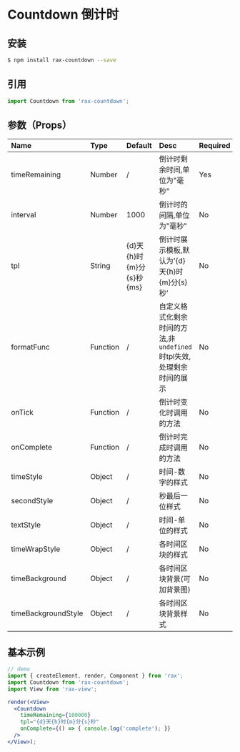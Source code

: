 # Countdown 倒计时

## 安装

```bash
$ npm install rax-countdown --save
```

## 引用

```jsx
import Countdown from 'rax-countdown';
```

## 参数（Props）

| Name                | Type     | Default              | Desc                                     | Required |
| :------------------ | :------- | :------------------- | :--------------------------------------- | :------- |
| timeRemaining       | Number   | /                    | 倒计时剩余时间,单位为"毫秒"                          | Yes      |
| interval            | Number   | 1000                 | 倒计时的间隔,单位为"毫秒"                           | No       |
| tpl                 | String   | {d}天{h}时{m}分{s}秒{ms} | 倒计时展示模板,默认为'{d}天{h}时{m}分{s}秒'            | No       |
| formatFunc          | Function | /                    | 自定义格式化剩余时间的方法,非`undefined`时tpl失效,处理剩余时间的展示 | No       |
| onTick              | Function | /                    | 倒计时变化时调用的方法                              | No       |
| onComplete          | Function | /                    | 倒计时完成时调用的方法                              | No       |
| timeStyle           | Object   | /                    | 时间-数字的样式                                 | No       |
| secondStyle         | Object   | /                    | 秒最后一位样式                                  | No       |
| textStyle           | Object   | /                    | 时间-单位的样式                                 | No       |
| timeWrapStyle       | Object   | /                    | 各时间区块的样式                                 | No       |
| timeBackground      | Object   | /                    | 各时间区块背景(可加背景图)                           | No       |
| timeBackgroundStyle | Object   | /                    | 各时间区块背景样式                                | No       |

## 基本示例

```jsx
// demo
import { createElement, render, Component } from 'rax';
import Countdown from 'rax-countdown';
import View from 'rax-view';

render(<View>
  <Countdown
    timeRemaining={100000}
    tpl="{d}天{h}时{m}分{s}秒"
    onComplete={() => { console.log('complete'); }}
  />  
</View>);
```


